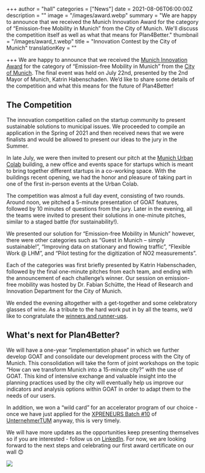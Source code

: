 +++
author = "hall"
categories = ["News"]
date = 2021-08-06T06:00:00Z
description = ""
image = "/images/award.webp"
summary = "We are happy to announce that we received the Munich Innovation Award for the category of “Emission-free Mobility in Munich” from the City of Munich. We'll discuss the competition itself as well as what that means for Plan4Better."
thumbnail = "/images/award_t.webp"
title = "Innovation Contest by the City of Munich"
translationKey = ""

+++
We are happy to announce that we received the [Munich Innovation Award](https://muenchen.digital/blog/innovationspreis-2021/) for the category of “Emission-free Mobility in Munich” from the [City of Munich](https://www.muenchen.de/rathaus/wirtschaft/tech/digitalisierung-plattformen/Innovationswettbewerb.html). The final event was held on July 22nd, presented by the 2nd Mayor of Munich, Katrin Habenschaden. We’d like to share some details of the competition and what this means for the future of Plan4Better!

## The Competition

The innovation competition called on the startup community to present sustainable solutions to municipal issues. We proceeded to compile an application in the Spring of 2021 and then received news that we were finalists and would be allowed to present our ideas to the jury in the Summer.

In late July, we were then invited to present our pitch at the [Munich Urban Colab](https://www.munich-urban-colab.de/) building, a new office and events space for startups which is meant to bring together different startups in a co-working space. With the buildings recent opening, we had the honor and pleasure of taking part in one of the first in-person events at the Urban Colab.

The competition was almost a full day event, consisting of two rounds. Around noon, we pitched a 5-minute presentation of GOAT features, followed by 10 minutes of questions from the jury. Later in the evening, all the teams were invited to present their solutions in one-minute pitches, similar to a staged battle (for sustainability!).

We presented our solution for “Emission-free Mobility in Munich” however, there were other categories such as “Guest in Munich – simply sustainable!”, “Improving data on stationary and flowing traffic”, “Flexible Work @ LHM”, and “Pilot testing for the digitization of NO2 measurements”.

Each of the categories was first briefly presented by Katrin Habenschaden, followed by the final one-minute pitches from each team, and ending with the announcement of each challenge’s winner. Our session on emission-free mobility was hosted by Dr. Fabian Schütte, the Head of Research and Innovation Department for the City of Munich.

We ended the evening altogether with a get-together and some celebratory glasses of wine. As a tribute to the hard work put in by all the teams, we’d like to congratulate the [winners and runner-ups](https://www.munich-startup.de/74796/innovationspreis-2021-gewinner/).

## What's next for Plan4Better?

We will have a one-year “implementation phase” in which we further develop GOAT and consolidate our development process with the City of Munich. This consolidation will take the form of joint workshops on the topic “How can we transform Munich into a 15-minute city?” with the use of GOAT. This kind of intensive exchange and valuable insight into the planning practices used by the city will eventually help us improve our indicators and analysis options within GOAT in order to adapt them to the needs of our users.

In addition, we won a “wild card” for an accelerator program of our choice - once we have just applied for the [XPRENEURS Batch #10](https://www.unternehmertum.de/en/services/xpreneurs) of [UnternehmerTUM](https://www.unternehmertum.de/en/) anyway, this is very timely.

We will have more updates as the opportunities keep presenting themselves so if you are interested - follow us on [LinkedIn](https://www.linkedin.com/company/plan4better/). For now, we are looking forward to the next steps and celebrating our first award certificate on our wall 😊

![](/images/certif.jpg)